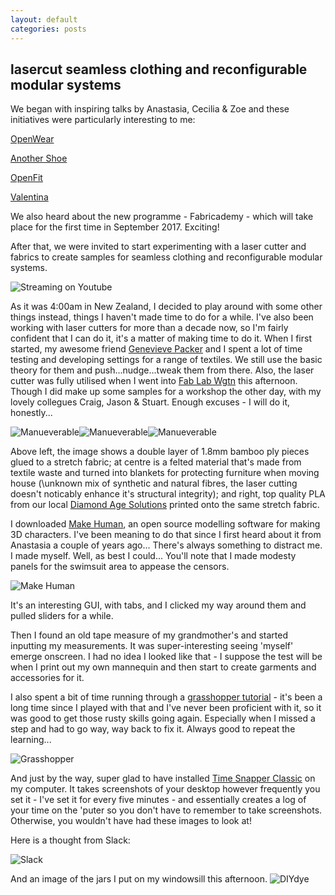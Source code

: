 ```yaml
---
layout: default
categories: posts
---
```

## lasercut seamless clothing and reconfigurable modular systems

We began with inspiring talks by Anastasia, Cecilia & Zoe and these initiatives were particularly interesting to me:

[OpenWear](http://www.thingiverse.com/Openwear/about)

[Another Shoe](http://anothershoe.squarespace.com/home)

[OpenFit](https://github.com/kylemcdonald/OpenFit)

[Valentina](http://valentina-project.org/)

We also heard about the new programme - Fabricademy - which will take place for the first time in September 2017. Exciting!

After that, we were invited to start experimenting with a laser cutter and fabrics to create samples for seamless clothing and reconfigurable modular systems.

![Streaming on Youtube](/images/2017-02-21-day-one/anastasia.png)

As it was 4:00am in New Zealand, I decided to play around with some other things instead, things I haven't made time to do for a while. I've also been working with laser cutters for more than a decade now, so I'm fairly confident that I can do it, it's a matter of making time to do it. When I first started, my awesome friend [Genevieve Packer](http://www.genevievepacker.com/) and I spent a lot of time testing and developing settings for a range of textiles. We still use the basic theory for them and push...nudge...tweak them from there. Also, the laser cutter was fully utilised when I went into [Fab Lab Wgtn](https://www.fablabwgtn.co.nz/) this afternoon. Though I did make up some samples for a workshop the other day, with my lovely collegues Craig, Jason & Stuart. Enough excuses - I will do it, honestly... 

![Manueverable](/images/2017-02-21-day-one/bamboo-stretch.png)![Manueverable](/images/2017-02-21-day-one/synth-felt.png)![Manueverable](/images/2017-02-21-day-one/print-stretch.png)

Above left, the image shows a double layer of 1.8mm bamboo ply pieces glued to a stretch fabric; at centre is a felted material that's made from textile waste and turned into blankets for protecting furniture when moving house (\unknown mix of synthetic and natural fibres, the laser cutting doesn't noticably enhance it's structural integrity); and right, top quality PLA from our local [Diamond Age Solutions](http://diamondage.co.nz/) printed onto the same stretch fabric. 

I downloaded [Make Human](http://www.makehumancommunity.org/), an open source modelling software for making 3D characters. I've been meaning to do that since I first heard about it from Anastasia a couple of years  ago... There's always something to distract me. I made myself. Well, as best I could... You'll note that I made modesty panels for the swimsuit area to appease the censors. 

![Make Human](/images/2017-02-21-day-one/make-human.png)

It's an interesting GUI, with tabs, and I clicked my way around them and pulled sliders for a while.

Then I found an old tape measure of my grandmother's and started inputting my measurements. It was super-interesting seeing 'myself' emerge onscreen. I had no idea I looked like that - I suppose the test will be when I print out my own mannequin and then start to create garments and accessories for it.

I also spent a bit of time running through a [grasshopper tutorial](https://www.youtube.com/watch?v=8TFrz2eWyB0&t=324s) - it's been a long time since I played with that and I've never been proficient with it, so it was good to get those rusty skills going again. Especially when I missed a step and had to go way, way back to fix it. Always good to repeat the learning...

![Grasshopper](/images/2017-02-21-day-one/grasshopper.png)

And just by the way, super glad to have installed [Time Snapper Classic](http://www.timesnapper.com/DownloadClassic.aspx) on my computer. It takes screenshots of your desktop however frequently you set it - I've set it for every five minutes - and essentially creates a log of your time on the 'puter so you don't have to remember to take screenshots. Otherwise, you wouldn't have had these images to look at!

Here is a thought from Slack:

![Slack](/images/2017-02-21-day-one/sleep.png)

And an image of the jars I put on my windowsill this afternoon.
![DIYdye](/images/2017-02-21-day-one/dye-jars.png)

